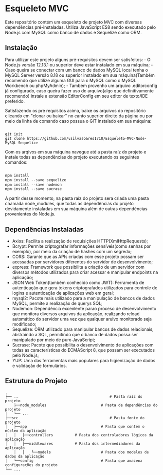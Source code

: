 # Esqueleto MVC

Este reposítório contém um esqueleto de projeto MVC com diversas dependências pré-instaladas. Utiliza JavaScript ES8 sendo executado pelo Node.js com MySQL como banco de dados e Sequelize como ORM.

## Instalação

Para utilizar este projeto alguns pré-requisitos devem ser satisfeitos:
	- O Node.js versão 12.13.1 ou superior deve estar instalado em sua máquina;
	- Caso queira se conectar com um banco de dados MySQL local tenha o MySQL Server versão 8.18 ou superior instalado em sua máquina(Também recomendo que utilize alguma GUI para o MySQL como o MySQL Workbench ou phpMyAdmin);
	- Também provenho um arquivo .editorconfig já configurado, caso queira fazer uso do arquivo(algo que definitivamente recomendo) instale a extensão EditorConfig em seu editor de texto/IDE preferido.

Satisfazendo os pré requisitos acima, baixe os arquivos do repositório clicando em "clonar ou baixar" no canto superior direito da página ou por meio da linha de comando caso possua o GIT instalado em sua máquina:

```

git init
git clone https://github.com/vsilvasoares1710/Esqueleto-MVC-Node-MySQL-Sequelize

```

Com os arqivos em sua máquina navegue até a pasta raíz do projeto e instale todas as dependências do projeto executando os seguintes comandos:

```javascript

npm install
npm install --save sequelize
npm install --save nodemon
npm install --save sucrase

```

A partir desse momento, na pasta raíz do projeto sera criada uma pasta chamada node_modules, que todas as dependências do projeto devidamente instaladas em sua máquina além de outras dependências provenientes do Node.js.

## Dependências Instaladas

* Axios: Facilita a realização de requisições HTTP(XmlHttpRequests);
* Bcrypt: Permite criptografar informações sensíveis(como senhas por exemplo), por meio da criação de hashes com um segredo;
* CORS: Garante que as APIs criadas com esse projeto possam ser acessadas por servidores diferentes do servidor de desenvolvimento;
* express: Framework que possibilita a criação de um servidor com diversos métodos utilizados para criar acessar e manipular endpoints na aplicação;
* JSON Web Token(também conhecido como JWT): Ferramenta de autenticação que gera tokens criptografados utilizados para controle de logins e autenticação de aplicações web em geral;
* mysql2: Pacote mais utilizado para a manipulação de bancos de dados MySQL, permite a realização de querys SQL;
* Nodemon: Dependência excenlente parao proceso de desenvolvimento que monitora diversos arquivos da aplicação, realizando reload automático do servidor uma vez que qualquer aruivo monitorado seja modificado;
* Sequelize: ORM utilizado para manipular bancos de dados relacionais, abstraindo a SQL, permitindo que o banco de dados possa ser manipulado por meio de puro JavaScript;
* Sucrase: Pacote que possibilita o desenvolvimento de aplicações com todas as características do ECMAScript 8, que possam ser executados pelo Node.js;
* YUP: Uma das ferramentas mais populares para higienização de dados e validação de formulários.

## Estrutura do Projeto

    .
    ├── ..											# Pasta raíz do projeto
		├──node_modules							# Pasta de dependências do projeto
    │   └── ...
    ├──src											# Pasta fonte do projeto
    │   ├──app									# Pasta que contém o núcleo da aplicação
    │   │   ├──controllers			# Pasta dos controladores lógicos da aplicação
    │   │   ├──middlewares			# Pasta dos intermediadores da aplicação
		│   │   └──models						# Pasta dos modelos de dados da aplicação
    │   └──config								# Pasta que amazena configurações do projeto
    └── ...



